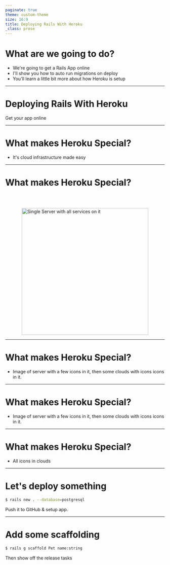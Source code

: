 ```yaml
---
paginate: true
theme: custom-theme
size: 16:9
title: Deploying Rails With Heroku
_class: prose
---
```


# What are we going to do?

- We're going to get a Rails App online
- I'll show you how to auto run migrations on deploy
- You'll learn a little bit more about how Heroku is setup

---

<!-- _class: lead -->

# Deploying Rails With Heroku

Get your app online

---

# What makes Heroku Special?

- It's cloud infrastructure made easy

---
<!--
Let me explain!

Back in the day we used deploy using Capistrano, and quite everything we needed was on one server.

It was terrible. The servers were often poorly configured, and was hard to scale. Quite often servers would run out of storage, or require someone on call to maintain them.
-->

# What makes Heroku Special?

<div style="display: flex; justify-content: space-around; align-items: center; margin-top: 4rem;">
  <img src="/Deploying-Rails-With-Heroku/images/single-server.svg" alt="Single Server with all services on it" height="400" />
</div>

---
<!--
Then we got a bit smarter, and moved things like the Database/Redis/Storage onto their own servers. Then we'd deploy our app to one or many servers.

It was better, but we still had to maintain & scale servers.
-->

# What makes Heroku Special?

- Image of server with a few icons in it, then some clouds with icons icons in it.

---
<!--
Then we got a bit smarter, and moved things like the Database/Redis/Storage onto their own servers. Then we'd deploy our app to one or many servers, sometimes with a load balancers in front of them.

It was better, but we still had to maintain & scale servers.
-->

# What makes Heroku Special?

- Image of server with a few icons in it, then some clouds with icons icons in it.

---
<!--
What Heroku allowed, is really easy way to get away from those servers. They handle it, we just give them the code.

This meant we could independently scale parts of our app & not have to worry about the as much.
-->

# What makes Heroku Special?

- All icons in clouds

---

# Let's deploy something

```bash
$ rails new . --database=postgresql
```

Push it to GitHub & setup app.

---

# Add some scaffolding

```bash
$ rails g scaffold Pet name:string
```

Then show off the release tasks
